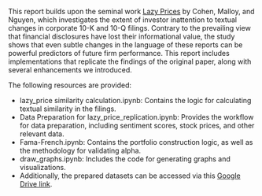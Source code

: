 
This report builds upon the seminal work [Lazy Prices](https://github.com/brucewen05/lazy_prices_replication/blob/main/lazy_prices.pdf) by Cohen, Malloy, and Nguyen, which investigates the extent of investor inattention to textual changes in corporate 10-K and 10-Q filings. Contrary to the prevailing view that financial disclosures have lost their informational value, the study shows that even subtle changes in the language of these reports can be powerful predictors of future firm performance. This report includes implementations that replicate the findings of the original paper, along with several enhancements we introduced.

The following resources are provided:

- lazy_price similarity calculation.ipynb: Contains the logic for calculating textual similarity in the filings.
- Data Preparation for lazy_price_replication.ipynb: Provides the workflow for data preparation, including sentiment scores, stock prices, and other relevant data.
- Fama-French.ipynb: Contains the portfolio construction logic, as well as the methodology for validating alpha.
- draw_graphs.ipynb: Includes the code for generating graphs and visualizations.
- Additionally, the prepared datasets can be accessed via this [Google Drive link](https://drive.google.com/file/d/1IW6Ea2i8D6ZbyAx9xoPCYxmxDG1gUUGW/view?usp=sharing).